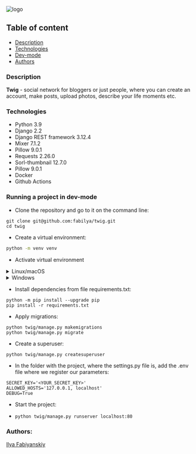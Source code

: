 ![logo](https://github.com/fabilya/Fabilya/assets/105780672/38c36586-8a27-465d-a725-ae4e27a81521)

## Table of content

- [Description](#description)
- [Technologies](#technologies)
- [Dev-mode](#running-a-project-in-dev-mode)
- [Authors](#authors)

### Description

<b>Twig</b> - social network for bloggers or just people, where you can create
an
account,
make posts, upload photos, describe your life moments etc.

### Technologies

- Python 3.9
- Django 2.2
- Django REST framework 3.12.4
- Mixer 7.1.2
- Pillow 9.0.1
- Requests 2.26.0
- Sorl-thumbnail 12.7.0
- Pillow 9.0.1
- Docker
- Github Actions

### Running a project in dev-mode

* Clone the repository and go to it on the command line:

```GitBash
git clone git@github.com:fabilya/twig.git
cd twig
```

* Create a virtual environment:

```Bash
python -m venv venv
```

* Activate virtual environment

<details><summary>Linux/macOS</summary>

```Bash
source venv/bin/activate
```

</details>

<details><summary>Windows</summary>

```Bash
source venv/scripts/activate
```

</details>

* Install dependencies from file requirements.txt:

```
python -m pip install --upgrade pip
pip install -r requirements.txt
```

* Apply migrations:

```
python twig/manage.py makemigrations
python twig/manage.py migrate
```

* Create a superuser:

`python twig/manage.py createsuperuser`

* In the folder with the project, where the settings.py file is, add the .env
  file where we register our parameters:

```dotenv
SECRET_KEY='<YOUR_SECRET_KEY>'
ALLOWED_HOSTS='127.0.0.1, localhost'
DEBUG=True
```

* Start the project:

* `python twig/manage.py runserver localhost:80`

### Authors:

[Ilya Fabiyanskiy](https://github.com/fabilya)



